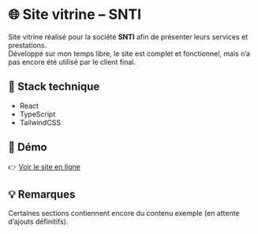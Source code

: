 # 🌐 Site vitrine – SNTI

Site vitrine réalisé pour la société **SNTI** afin de présenter leurs services et prestations.  
Développé sur mon temps libre, le site est complet et fonctionnel, mais n’a pas encore été utilisé par le client final.

## 🚀 Stack technique
- React  
- TypeScript  
- TailwindCSS  

## 🔗 Démo
👉 [Voir le site en ligne](https://snti.vercel.app)

## 💡 Remarques
Certaines sections contiennent encore du contenu exemple (en attente d’ajouts définitifs).
